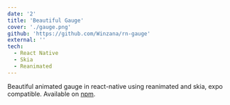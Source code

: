 ```yaml
---
date: '2'
title: 'Beautiful Gauge'
cover: './gauge.png'
github: 'https://github.com/Winzana/rn-gauge'
external: ''
tech:
  - React Native
  - Skia
  - Reanimated
---
```


Beautiful animated gauge in react-native using reanimated and skia, expo compatible. Available on [npm](https://www.npmjs.com/package/@winzana/rn-gauge).
